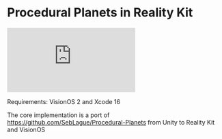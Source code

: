 # Procedural Planets in Reality Kit


![screenshot](https://github.com/Thunor/procedural-planet-reality-kit/edit/main/README.md#:~:text=PlanetEditorView.png)

Requirements: VisionOS 2 and Xcode 16

The core implementation is a port of https://github.com/SebLague/Procedural-Planets
from Unity to Reality Kit and VisionOS
